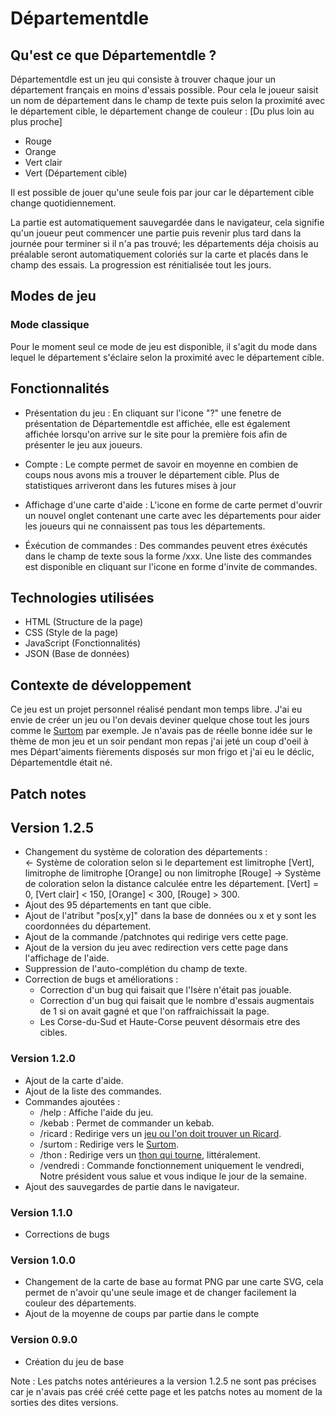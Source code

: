 # Départementdle

## Qu'est ce que Départementdle ?
Départementdle est un jeu qui consiste à trouver chaque jour un département français en moins d'essais possible. Pour cela le joueur saisit un nom de département dans le champ de texte puis selon la proximité avec le département cible, le département change de couleur : \[Du plus loin au plus proche\]
 - Rouge
 - Orange
 - Vert clair
 - Vert \(Département cible\)

Il est possible de jouer qu'une seule fois par jour car le département cible change quotidiennement.

La partie est automatiquement sauvegardée dans le navigateur, cela signifie qu'un joueur peut commencer une partie puis revenir plus tard dans la journée pour terminer si il n'a pas trouvé; les départements déja choisis au préalable seront automatiquement coloriés sur la carte et placés dans le champ des essais.
La progression est rénitialisée tout les jours.

## Modes de jeu
### Mode classique
Pour le moment seul ce mode de jeu est disponible, il s'agit du mode dans lequel le département s'éclaire selon la proximité avec le département cible.

## Fonctionnalités
- Présentation du jeu : En cliquant sur l'icone "?" une fenetre de présentation de Départementdle est affichée, elle est également affichée lorsqu'on arrive sur le site pour la première fois afin de présenter le jeu aux joueurs.

- Compte : Le compte permet de savoir en moyenne en combien de coups nous avons mis a trouver le département cible. Plus de statistiques arriveront dans les futures mises à jour

- Affichage d'une carte d'aide : L'icone en forme de carte permet d'ouvrir un nouvel onglet contenant une carte avec les départements pour aider les joueurs qui ne connaissent pas tous les départements.

- Éxécution de commandes : Des commandes peuvent etres éxécutés dans le champ de texte sous la forme /xxx. Une liste des commandes est disponible en cliquant sur l'icone en forme d'invite de commandes.

## Technologies utilisées
- HTML (Structure de la page)
- CSS (Style de la page)
- JavaScript (Fonctionnalités)
- JSON (Base de données)

## Contexte de développement
Ce jeu est un projet personnel réalisé pendant mon temps libre. J'ai eu envie de créer un jeu ou l'on devais deviner quelque chose tout les jours comme le [Surtom](https://surtom.yvelin.net) par exemple. Je n'avais pas de réelle bonne idée sur le thème de mon jeu et un soir pendant mon repas j'ai jeté un coup d'oeil à mes Départ'aiments fièrements disposés sur mon frigo et j'ai eu le déclic, Départementdle était né.


## Patch notes

## Version 1.2.5
- Changement du système de coloration des départements :  
    <- Système de coloration selon si le departement est limitrophe \[Vert\], limitrophe de limitrophe \[Orange\] ou non limitrophe \[Rouge\]
    -> Système de coloration selon la distance calculée entre les département. \[Vert\] = 0, \[Vert clair\] < 150, \[Orange\] < 300, \[Rouge\] > 300.
- Ajout des 95 départements en tant que cible.
- Ajout de l'atribut "pos\[x,y\]" dans la base de données ou x et y sont les coordonnées du département.
- Ajout de la commande /patchnotes qui redirige vers cette page.
- Ajout de la version du jeu avec redirection vers cette page dans l'affichage de l'aide.
- Suppression de l'auto-complétion du champ de texte.
- Correction de bugs et améliorations :
    - Correction d'un bug qui faisait que l'Isère n'était pas jouable.
    - Correction d'un bug qui faisait que le nombre d'essais augmentais de 1 si on avait gagné et que l'on raffraichissait la page.
    - Les Corse-du-Sud et Haute-Corse peuvent désormais etre des cibles.

### Version 1.2.0
- Ajout de la carte d'aide.
- Ajout de la liste des commandes.
- Commandes ajoutées :
    - /help : Affiche l'aide du jeu.
    - /kebab : Permet de commander un kebab.
    - /ricard : Redirige vers un [jeu ou l'on doit trouver un Ricard](https://ricard.ouipouet.tech).
    - /surtom : Redirige vers le [Surtom](https://surtom.yvelin.net).
    - /thon : Redirige vers un [thon qui tourne](https://thon.ouipouet.tech), littéralement.
    - /vendredi : Commande fonctionnement uniquement le vendredi, Notre président vous salue et vous indique le jour de la semaine.
- Ajout des sauvegardes de partie dans le navigateur.

### Version 1.1.0
- Corrections de bugs

### Version 1.0.0
- Changement de la carte de base au format PNG par une carte SVG, cela permet de n'avoir qu'une seule image et de changer facilement la couleur des départements.
- Ajout de la moyenne de coups par partie dans le compte

### Version 0.9.0
- Création du jeu de base

Note : Les patchs notes antérieures a la version 1.2.5 ne sont pas précises car je n'avais pas créé créé cette page et les patchs notes au moment de la sorties des dites versions.